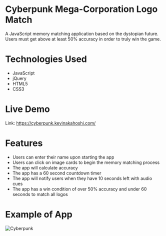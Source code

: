 # Cyberpunk Mega-Corporation Logo Match

A JavaScript memory matching application based on the dystopian future.  Users must get above at least 50% accuracy in order to truly win the game.

# Technologies Used
- JavaScript
- jQuery
- HTML5
- CSS3

# Live Demo
Link: https://cyberpunk.kevinakahoshi.com/

# Features
- Users can enter their name upon starting the app
- Users can click on image cards to begin the memory matching process
- The app will calculate accuracy
- The app has a 60 second countdown timer
- The app will notify users when they have 10 seconds left with audio cues
- The app has a win condition of over 50% accuracy and under 60 seconds to match all logos

# Example of App
![Cyberpunk](https://user-images.githubusercontent.com/53406674/70946520-1effd300-200c-11ea-95a5-6d05df836efb.png)
